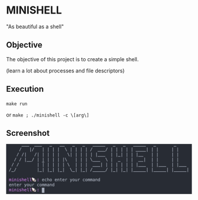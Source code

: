 # MINISHELL
"As beautiful as a shell"

## Objective

The objective of this project is to create a simple shell.

(learn a lot about processes and file descriptors)

## Execution

`make run`

or `make ; ./minishell -c \[arg\]`

## Screenshot

![Example](img/screenshot.png)